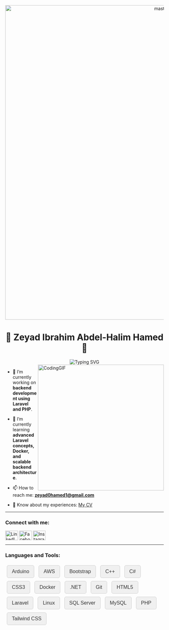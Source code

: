 <div align="center">
<img alt="masterGIF" width="1000" src="https://media.tenor.com/3bTxZ4HdrysAAAAd/pixels-neon.gif">
</div>
<h1 align="center">👋 Zeyad Ibrahim Abdel-Halim Hamed 👋</h1>
<div align="center">
<img src="https://readme-typing-svg.herokuapp.com?font=Antonio&weight=600&size=45&pause=1000&color=1F8000&center=true&vCenter=true&random=false&width=435&height=100&lines=Backend+Developer" alt="Typing SVG" />
</div>
<img align="right" alt="CodingGIF" width="400" src="https://user-images.githubusercontent.com/57133330/188281408-c67df9ee-fd1f-4b37-833b-f02848f1ce02.gif">

- 🔭 I’m currently working on **backend development using Laravel and PHP**.

- 🌱 I’m currently learning **advanced Laravel concepts, Docker, and scalable backend architecture**.

- 📫 How to reach me: **zeyad0hamed1@gmail.com**

- 📄 Know about my experiences: <a href="https://drive.google.com/file/d/1cAMui0P1CzA9vadTCDyOd0sLoMHQzFwI/view?usp=sharing" target="_blank">My CV</a>

---

<h3 align="left">Connect with me:</h3>
<p align="left">
<a href="https://linkedin.com/in/zeyad-hamed-backend-developer" target="_blank"><img align="center" src="https://raw.githubusercontent.com/rahuldkjain/github-profile-readme-generator/master/src/images/icons/Social/linked-in-alt.svg" alt="LinkedIn" height="30" width="40" /></a>
<a href="https://fb.com/zeyad.hamed.96995" target="_blank"><img align="center" src="https://raw.githubusercontent.com/rahuldkjain/github-profile-readme-generator/master/src/images/icons/Social/facebook.svg" alt="Facebook" height="30" width="40" /></a>
<a href="https://instagram.com/el_zeyado" target="_blank"><img align="center" src="https://raw.githubusercontent.com/rahuldkjain/github-profile-readme-generator/master/src/images/icons/Social/instagram.svg" alt="Instagram" height="30" width="40" /></a>
</p>

---

<h3 align="left">Languages and Tools:</h3>
<div align="left">
<a href="https://www.arduino.cc/" target="_blank"><button>Arduino</button></a>
<a href="https://aws.amazon.com" target="_blank"><button>AWS</button></a>
<a href="https://getbootstrap.com" target="_blank"><button>Bootstrap</button></a>
<a href="https://www.w3schools.com/cpp/" target="_blank"><button>C++</button></a>
<a href="https://www.w3schools.com/cs/" target="_blank"><button>C#</button></a>
<a href="https://www.w3schools.com/css/" target="_blank"><button>CSS3</button></a>
<a href="https://www.docker.com/" target="_blank"><button>Docker</button></a>
<a href="https://dotnet.microsoft.com/" target="_blank"><button>.NET</button></a>
<a href="https://git-scm.com/" target="_blank"><button>Git</button></a>
<a href="https://www.w3.org/html/" target="_blank"><button>HTML5</button></a>
<a href="https://laravel.com/" target="_blank"><button>Laravel</button></a>
<a href="https://www.linux.org/" target="_blank"><button>Linux</button></a>
<a href="https://www.microsoft.com/en-us/sql-server" target="_blank"><button>SQL Server</button></a>
<a href="https://www.mysql.com/" target="_blank"><button>MySQL</button></a>
<a href="https://www.php.net" target="_blank"><button>PHP</button></a>
<a href="https://tailwindcss.com/" target="_blank"><button>Tailwind CSS</button></a>
</div>

<style>
button {
  padding: 10px 15px;
  margin: 5px;
  font-size: 16px;
  border: 1px solid #ccc;
  border-radius: 5px;
  background-color: #f0f0f0;
  color: #333;
  cursor: pointer;
  transition: background-color 0.3s ease;
}

button:hover {
  background-color: #ddd;
  color: #000;
}
</style>

